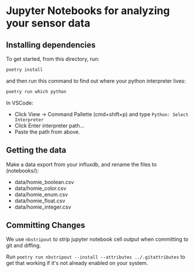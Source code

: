 # Jupyter Notebooks for analyzing your sensor data

## Installing dependencies

To get started, from this directory, run:

```bash
poetry install
```

and then run this command to find out where your python interpreter lives:

```bash
poetry run which python
```

In VSCode:

- Click View -> Command Pallette (cmd+shift+p) and type `Python: Select Interpreter`
- Click Enter interpreter path...
- Paste the path from above.

## Getting the data

Make a data export from your influxdb, and rename the files to (notebooks/):

- data/homie_boolean.csv
- data/homie_color.csv
- data/homie_enum.csv
- data/homie_float.csv
- data/homie_integer.csv

## Committing Changes

We use `nbstripout` to strip jupyter notebook cell output when committing to git and diffing.

Run `poetry run nbstripout --install --attributes ../.gitattributes` to get that working if it's not already enabled on your system.
